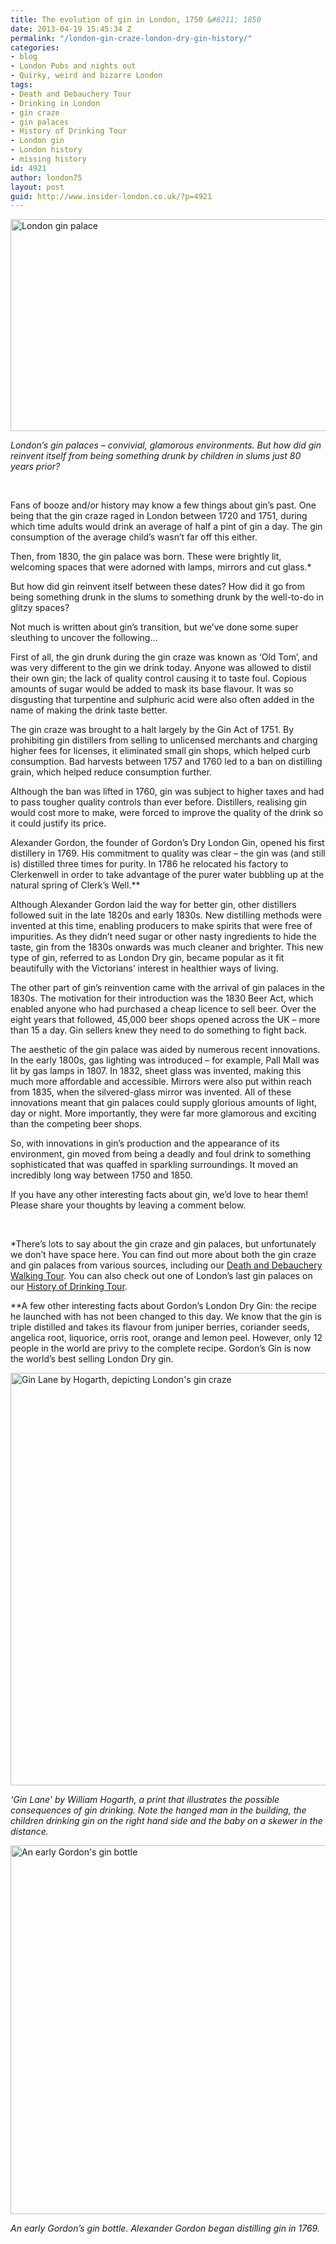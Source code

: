 ```yaml
---
title: The evolution of gin in London, 1750 &#8211; 1850
date: 2013-04-19 15:45:34 Z
permalink: "/london-gin-craze-london-dry-gin-history/"
categories:
- blog
- London Pubs and nights out
- Quirky, weird and bizarre London
tags:
- Death and Debauchery Tour
- Drinking in London
- gin craze
- gin palaces
- History of Drinking Tour
- London gin
- London history
- missing history
id: 4921
author: london75
layout: post
guid: http://www.insider-london.co.uk/?p=4921
---
```


<img title="gin-palaces-london-gin-history-tour" alt="London gin palace" src="/wp-content/uploads/2013/03/gin-palaces-london-gin-history-tour.jpg" width="569" height="339" />

_London&#8217;s gin palaces – convivial, glamorous environments. But how did gin reinvent itself from being something drunk by children in slums just 80 years prior?_

&nbsp;

Fans of booze and/or history may know a few things about gin’s past. One being that the gin craze raged in London between 1720 and 1751, during which time adults would drink an average of half a pint of gin a day. The gin consumption of the average child’s wasn’t far off this either.

Then, from 1830, the gin palace was born. These were brightly lit, welcoming spaces that were adorned with lamps, mirrors and cut glass.*

But how did gin reinvent itself between these dates? How did it go from being something drunk in the slums to something drunk by the well-to-do in glitzy spaces?

Not much is written about gin’s transition, but we’ve done some super sleuthing to uncover the following…

First of all, the gin drunk during the gin craze was known as ‘Old Tom’, and was very different to the gin we drink today. Anyone was allowed to distil their own gin; the lack of quality control causing it to taste foul. Copious amounts of sugar would be added to mask its base flavour. It was so disgusting that turpentine and sulphuric acid were also often added in the name of making the drink taste better.

The gin craze was brought to a halt largely by the Gin Act of 1751. By prohibiting gin distillers from selling to unlicensed merchants and charging higher fees for licenses, it eliminated small gin shops, which helped curb consumption. Bad harvests between 1757 and 1760 led to a ban on distilling grain, which helped reduce consumption further.

Although the ban was lifted in 1760, gin was subject to higher taxes and had to pass tougher quality controls than ever before. Distillers, realising gin would cost more to make, were forced to improve the quality of the drink so it could justify its price.

Alexander Gordon, the founder of Gordon’s Dry London Gin, opened his first distillery in 1769. His commitment to quality was clear – the gin was (and still is) distilled three times for purity. In 1786 he relocated his factory to Clerkenwell in order to take advantage of the purer water bubbling up at the natural spring of Clerk’s Well.**

Although Alexander Gordon laid the way for better gin, other distillers followed suit in the late 1820s and early 1830s. New distilling methods were invented at this time, enabling producers to make spirits that were free of impurities. As they didn’t need sugar or other nasty ingredients to hide the taste, gin from the 1830s onwards was much cleaner and brighter. This new type of gin, referred to as London Dry gin, became popular as it fit beautifully with the Victorians’ interest in healthier ways of living.

The other part of gin’s reinvention came with the arrival of gin palaces in the 1830s. The motivation for their introduction was the 1830 Beer Act, which enabled anyone who had purchased a cheap licence to sell beer. Over the eight years that followed, 45,000 beer shops opened across the UK – more than 15 a day. Gin sellers knew they need to do something to fight back.

The aesthetic of the gin palace was aided by numerous recent innovations. In the early 1800s, gas lighting was introduced – for example, Pall Mall was lit by gas lamps in 1807. In 1832, sheet glass was invented, making this much more affordable and accessible. Mirrors were also put within reach from 1835, when the silvered-glass mirror was invented. All of these innovations meant that gin palaces could supply glorious amounts of light, day or night. More importantly, they were far more glamorous and exciting than the competing beer shops.

So, with innovations in gin’s production and the appearance of its environment, gin moved from being a deadly and foul drink to something sophisticated that was quaffed in sparkling surroundings. It moved an incredibly long way between 1750 and 1850.
  
If you have any other interesting facts about gin, we’d love to hear them! Please share your thoughts by leaving a comment below.

&nbsp;

*There’s lots to say about the gin craze and gin palaces, but unfortunately we don’t have space here. You can find out more about both the gin craze and gin palaces from various sources, including our <a href="http://www.insider-london.co.uk/weird-london-murders-walking-tours/" target="_blank">Death and Debauchery Walking Tour</a>. You can also check out one of London’s last gin palaces on our <a href="http://www.insider-london.co.uk/london-pub-tours-drinking-tour/" target="_blank">History of Drinking Tour</a>.

**A few other interesting facts about Gordon’s London Dry Gin: the recipe he launched with has not been changed to this day. We know that the gin is triple distilled and takes its flavour from juniper berries, coriander seeds, angelica root, liquorice, orris root, orange and lemon peel. However, only 12 people in the world are privy to the complete recipe. Gordon’s Gin is now the world’s best selling London Dry gin.

<img class="alignnone size-full wp-image-4923" title="gin-history-london-walking-tours" alt="Gin Lane by Hogarth, depicting London's gin craze" src="/wp-content/uploads/2013/03/gin-history-london-walking-tours.jpg" width="569" height="660" />

_&#8216;Gin Lane&#8217; by William Hogarth, a print that illustrates the possible consequences of gin drinking. Note the hanged man in the building, the children drinking gin on the right hand side and the baby on a skewer in the distance._

<img class="alignnone size-full wp-image-4925" title="gin-pubs-london-walking-drinking-tours" alt="An early Gordon's gin bottle" src="/wp-content/uploads/2013/03/gin-pubs-london-walking-drinking-tours.jpg" width="569" height="590" />

_An early Gordon&#8217;s gin bottle. Alexander Gordon began distilling gin in 1769._
